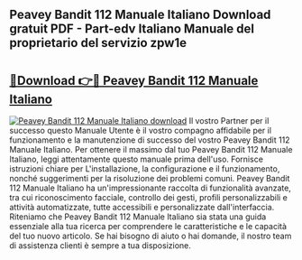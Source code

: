 ## Peavey Bandit 112 Manuale Italiano Download gratuit PDF - Part-edv Italiano Manuale del proprietario del servizio zpw1e

# <h2><a href="http://df99our.blite.top/?on=Peavey+Bandit+112+Manuale+Italiano">🔗Download 👉🔴 Peavey Bandit 112 Manuale Italiano</a></h2>

[![Peavey Bandit 112 Manuale Italiano download](https://i.imgur.com/lujVjoI.png)](http://df99our.blite.top/?on=Peavey+Bandit+112+Manuale+Italiano)
Il vostro Partner per il successo questo Manuale Utente è il vostro compagno affidabile per il funzionamento e la manutenzione di successo del vostro Peavey Bandit 112 Manuale Italiano. Per ottenere il massimo dal tuo Peavey Bandit 112 Manuale Italiano, leggi attentamente questo manuale prima dell'uso. Fornisce istruzioni chiare per L'installazione, la configurazione e il funzionamento, nonché suggerimenti per la risoluzione dei problemi comuni. Peavey Bandit 112 Manuale Italiano ha un'impressionante raccolta di funzionalità avanzate, tra cui riconoscimento facciale, controllo dei gesti, profili personalizzabili e attività automatizzate, tutte accessibili e personalizzate dall'interfaccia. Riteniamo che Peavey Bandit 112 Manuale Italiano sia stata una guida essenziale alla tua ricerca per comprendere le caratteristiche e le capacità del tuo nuovo articolo. Se hai bisogno di aiuto o hai domande, il nostro team di assistenza clienti è sempre a tua disposizione.
